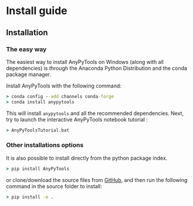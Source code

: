 # Install guide

## Installation

### The easy way

The easiest way to install AnyPyTools on Windows (along with all dependencies) is through the Anaconda Python
Distribution and the conda package manager.

Install AnyPyTools with the following command:

```bat
> conda config --add channels conda-forge
> conda install anypytools
```

This will install `anypytools` and all the recommended dependencies. Next, try to launch the
interactive AnyPyTools notebook tutorial :

```bat
> AnyPyToolsTutorial.bat
```

### Other installations options

It is also possible to install directly from the python package index. 

```bat
> pip install AnyPyTools 
```

or clone/download the source files from [GitHub](https://github.com/AnyBody-Research-Group/AnyPyTools), and then run the following command in the source folder to install: 

```bat
> pip install -e .
```
